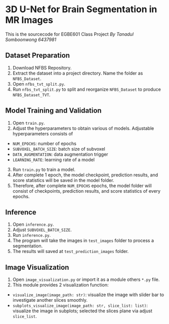 # 3D U-Net for Brain Segmentation in MR Images
This is the sourcecode for EGBE601 Class Project
*By Tanadul Somboonwong 6437981*

## Dataset Preparation
1. Download NFBS Repository.
2. Extract the dataset into a project directory. Name the folder as `NFBS_Dataset`.
4. Open `nfbs_tvt_split.py`.
5. Run `nfbs_tvt_split.py` to split and reorganize `NFBS_Dataset` to produce `NFBS_Dataset_TVT`.

## Model Training and Validation
1. Open `train.py`.
2. Adjust the hyperparameters to obtain various of models. Adjustable hyperparameters consists of 
- `NUM_EPOCHS`: number of epochs
- `SUBVOXEL_BATCH_SIZE`: batch size of subvoxel
- `DATA_AUGMENTATION`: data augmentation trigger
- `LEARNING_RATE`: learning rate of a model
3. Run `train.py` to train a model.
4. After complete 1 epoch, the model checkpoint, prediction results, and score statistics will be saved in the model folder.
5. Therefore, after complete `NUM_EPOCHS` epochs, the model folder will consist of checkpoints, prediction results, and score statistics of every epochs.

## Inference
1. Open `inference.py`.
2. Adjust `SUBVOXEL_BATCH_SIZE`.
3. Run `inference.py`.
4. The program will take the images in `test_images` folder to process a segmentation.
5. The results will saved at `test_prediction_images` folder.

## Image Visualization
1. Open `image_visualization.py` or import it as a module others `*.py` file.
2. This module provides 2 visualization function:
- `visualize_image(image_path: str)`: visualize the image with slider bar to investigate another slices smoothly.
- `subplots_visualize_image(image_path: str, slice_list: list)`: visualize the image in subplots; selected the slices plane via adjust `slice_list`.

